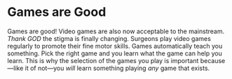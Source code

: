 # Games are Good

Games are good! Video games are also now acceptable to the mainstream. *Thank GOD* the stigma is finally changing. Surgeons play video games regularly to promote their fine motor skills. Games automatically teach you something. Pick the right game and you learn what the game can help you learn. This is why the selection of the games you play is important because—like it of not—you *will* learn something playing *any* game that exists.